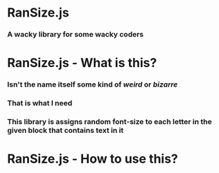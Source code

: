 # RanSize.js
### A wacky library for some wacky coders 

# RanSize.js - What is this?
### Isn't the name itself some kind of *weird* or *bizarre*
### That is what I need
### This library is assigns random font-size to each letter in the given block that contains text in it

# RanSize.js - How to use this?
